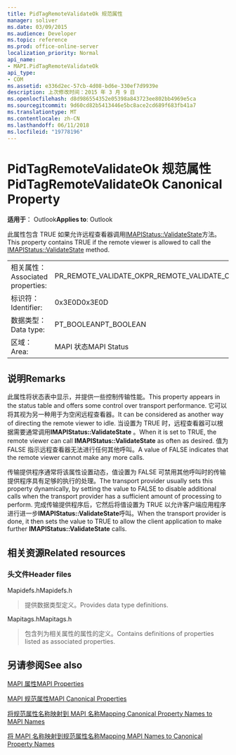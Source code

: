 ```yaml
---
title: PidTagRemoteValidateOk 规范属性
manager: soliver
ms.date: 03/09/2015
ms.audience: Developer
ms.topic: reference
ms.prod: office-online-server
localization_priority: Normal
api_name:
- MAPI.PidTagRemoteValidateOk
api_type:
- COM
ms.assetid: e336d2ec-57cb-4d08-bd6e-330ef7d9939e
description: 上次修改时间：2015 年 3 月 9 日
ms.openlocfilehash: d8d986554352e05398a843723ee802bb4969e5ca
ms.sourcegitcommit: 9d60cd82b5413446e5bc8ace2cd689f683fb41a7
ms.translationtype: MT
ms.contentlocale: zh-CN
ms.lasthandoff: 06/11/2018
ms.locfileid: "19778196"
---
```

# <a name="pidtagremotevalidateok-canonical-property"></a><span data-ttu-id="38f36-103">PidTagRemoteValidateOk 规范属性</span><span class="sxs-lookup"><span data-stu-id="38f36-103">PidTagRemoteValidateOk Canonical Property</span></span>

  
  
<span data-ttu-id="38f36-104">**适用于**： Outlook</span><span class="sxs-lookup"><span data-stu-id="38f36-104">**Applies to**: Outlook</span></span> 
  
<span data-ttu-id="38f36-105">此属性包含 TRUE 如果允许远程查看器调用[IMAPIStatus::ValidateState](imapistatus-validatestate.md)方法。</span><span class="sxs-lookup"><span data-stu-id="38f36-105">This property contains TRUE if the remote viewer is allowed to call the [IMAPIStatus::ValidateState](imapistatus-validatestate.md) method.</span></span> 
  
|||
|:-----|:-----|
|<span data-ttu-id="38f36-106">相关属性：</span><span class="sxs-lookup"><span data-stu-id="38f36-106">Associated properties:</span></span>  <br/> |<span data-ttu-id="38f36-107">PR_REMOTE_VALIDATE_OK</span><span class="sxs-lookup"><span data-stu-id="38f36-107">PR_REMOTE_VALIDATE_OK</span></span>  <br/> |
|<span data-ttu-id="38f36-108">标识符：</span><span class="sxs-lookup"><span data-stu-id="38f36-108">Identifier:</span></span>  <br/> |<span data-ttu-id="38f36-109">0x3E0D</span><span class="sxs-lookup"><span data-stu-id="38f36-109">0x3E0D</span></span>  <br/> |
|<span data-ttu-id="38f36-110">数据类型：</span><span class="sxs-lookup"><span data-stu-id="38f36-110">Data type:</span></span>  <br/> |<span data-ttu-id="38f36-111">PT_BOOLEAN</span><span class="sxs-lookup"><span data-stu-id="38f36-111">PT_BOOLEAN</span></span>  <br/> |
|<span data-ttu-id="38f36-112">区域：</span><span class="sxs-lookup"><span data-stu-id="38f36-112">Area:</span></span>  <br/> |<span data-ttu-id="38f36-113">MAPI 状态</span><span class="sxs-lookup"><span data-stu-id="38f36-113">MAPI Status</span></span>  <br/> |
   
## <a name="remarks"></a><span data-ttu-id="38f36-114">说明</span><span class="sxs-lookup"><span data-stu-id="38f36-114">Remarks</span></span>

<span data-ttu-id="38f36-115">此属性将状态表中显示，并提供一些控制传输性能。</span><span class="sxs-lookup"><span data-stu-id="38f36-115">This property appears in the status table and offers some control over transport performance.</span></span> <span data-ttu-id="38f36-116">它可以将其视为另一种用于为空闲远程查看器。</span><span class="sxs-lookup"><span data-stu-id="38f36-116">It can be considered as another way of directing the remote viewer to idle.</span></span> <span data-ttu-id="38f36-117">当设置为 TRUE 时，远程查看器可以根据需要通常调用**IMAPIStatus::ValidateState** 。</span><span class="sxs-lookup"><span data-stu-id="38f36-117">When it is set to TRUE, the remote viewer can call **IMAPIStatus::ValidateState** as often as desired.</span></span> <span data-ttu-id="38f36-118">值为 FALSE 指示远程查看器无法进行任何其他呼叫。</span><span class="sxs-lookup"><span data-stu-id="38f36-118">A value of FALSE indicates that the remote viewer cannot make any more calls.</span></span> 
  
<span data-ttu-id="38f36-119">传输提供程序通常将该属性设置动态，值设置为 FALSE 可禁用其他呼叫时的传输提供程序具有足够的执行的处理。</span><span class="sxs-lookup"><span data-stu-id="38f36-119">The transport provider usually sets this property dynamically, by setting the value to FALSE to disable additional calls when the transport provider has a sufficient amount of processing to perform.</span></span> <span data-ttu-id="38f36-120">完成传输提供程序后，它然后将值设置为 TRUE 以允许客户端应用程序进行进一步**IMAPIStatus::ValidateState**呼叫。</span><span class="sxs-lookup"><span data-stu-id="38f36-120">When the transport provider is done, it then sets the value to TRUE to allow the client application to make further **IMAPIStatus::ValidateState** calls.</span></span> 
  
## <a name="related-resources"></a><span data-ttu-id="38f36-121">相关资源</span><span class="sxs-lookup"><span data-stu-id="38f36-121">Related resources</span></span>

### <a name="header-files"></a><span data-ttu-id="38f36-122">头文件</span><span class="sxs-lookup"><span data-stu-id="38f36-122">Header files</span></span>

<span data-ttu-id="38f36-123">Mapidefs.h</span><span class="sxs-lookup"><span data-stu-id="38f36-123">Mapidefs.h</span></span>
  
> <span data-ttu-id="38f36-124">提供数据类型定义。</span><span class="sxs-lookup"><span data-stu-id="38f36-124">Provides data type definitions.</span></span>
    
<span data-ttu-id="38f36-125">Mapitags.h</span><span class="sxs-lookup"><span data-stu-id="38f36-125">Mapitags.h</span></span>
  
> <span data-ttu-id="38f36-126">包含列为相关属性的属性的定义。</span><span class="sxs-lookup"><span data-stu-id="38f36-126">Contains definitions of properties listed as associated properties.</span></span>
    
## <a name="see-also"></a><span data-ttu-id="38f36-127">另请参阅</span><span class="sxs-lookup"><span data-stu-id="38f36-127">See also</span></span>



[<span data-ttu-id="38f36-128">MAPI 属性</span><span class="sxs-lookup"><span data-stu-id="38f36-128">MAPI Properties</span></span>](mapi-properties.md)
  
[<span data-ttu-id="38f36-129">MAPI 规范属性</span><span class="sxs-lookup"><span data-stu-id="38f36-129">MAPI Canonical Properties</span></span>](mapi-canonical-properties.md)
  
[<span data-ttu-id="38f36-130">将规范属性名称映射到 MAPI 名称</span><span class="sxs-lookup"><span data-stu-id="38f36-130">Mapping Canonical Property Names to MAPI Names</span></span>](mapping-canonical-property-names-to-mapi-names.md)
  
[<span data-ttu-id="38f36-131">将 MAPI 名称映射到规范属性名称</span><span class="sxs-lookup"><span data-stu-id="38f36-131">Mapping MAPI Names to Canonical Property Names</span></span>](mapping-mapi-names-to-canonical-property-names.md)

